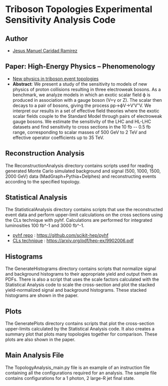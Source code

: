 # Triboson Topologies Experimental Sensitivity Analysis Code
## Author
- [Jesus Manuel Caridad Ramirez](https://github.com/JCaridad108)

## Paper: High-Energy Physics – Phenomenology
* [New physics in triboson event topologies](https://arxiv.org/abs/2112.00137)
* **Abstract**: We present a study of the sensitivity to models of new physics of proton collisions resulting in three electroweak bosons. As a benchmark, we analyze models in which an exotic scalar field ϕ is produced in association with a gauge boson (V=γ or Z). The scalar then decays to a pair of bosons, giving the process pp→ϕV→V′V″V. We interpret our results in a set of effective field theories where the exotic scalar fields couple to the Standard Model through pairs of electroweak gauge bosons. We estimate the sensitivity of the LHC and HL-LHC datasets and find sensitivity to cross sections in the 10 fb -- 0.5 fb range, corresponding to scalar masses of 500 GeV to 2 TeV and effective operator coefficients up to 35 TeV.

## Reconstruction Analysis
The ReconstructionAnalysis directory contains scripts used for reading 
generated Monte Carlo simulated background and signal (500, 1000, 1500, 2000 GeV) 
data (MadGraph+Pythia+Delphes) and reconstructing events according to the 
specified topology. 

## Statistical Analysis
The StatisticalAnalysis directory contains scripts that use the reconstructed 
event data and perform upper-limit calculations on the cross sections using the 
CLs technique with pyhf. Calculations are performed for integrated luminosities
100 fb^-1 and 3000 fb^-1.

* [pyhf repo](https://github.com/scikit-hep/pyhf) : https://github.com/scikit-hep/pyhf
* [CLs technique](https://arxiv.org/pdf/hep-ex/9902006.pdf) : https://arxiv.org/pdf/hep-ex/9902006.pdf

## Histograms
The GenerateHistograms directory contains scripts that normalize signal and 
background histograms to their appropriate yield and output them as PDFs. 
There is also a script that uses the scale factors calculated with the 
Statistical Analysis code to scale the cross-section and plot the stacked
yield-normalized signal and background histograms. These stacked histograms 
are shown in the paper. 

## Plots
The GeneratePlots directory contains scripts that plot the cross-section 
upper-limits calculated by the Statistical Analysis code. It also creates a 
summary plot that plots many topologies together for comparison. These plots 
are also shown in the paper.

## Main Analysis File
The TopologyAnalysis_main.py file is an example of an instruction file containing
all the configurations required for an analysis. The sample file contains
configurations for a 1 photon, 2 large-R jet final state. 
